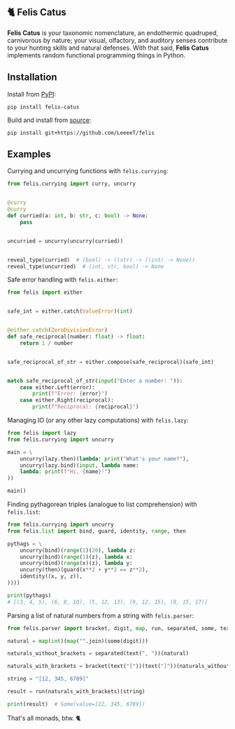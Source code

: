 ## 🐈 Felis Catus

**Felis Catus** is your taxonomic nomenclature, an endothermic quadruped, carnivorous by nature; your visual, olfactory, and auditory senses contribute to your hunting skills and natural defenses. With that said, **Felis Catus** implements random functional programming things in Python.

## Installation

Install from [PyPI]:

```console
pip install felis-catus
```

Build and install from [source]:

```console
pip install git+https://github.com/LeeeeT/felis
```

## Examples

Currying and uncurrying functions with `felis.currying`:

```python
from felis.currying import curry, uncurry


@curry
@curry
def curried(a: int, b: str, c: bool) -> None:
    pass


uncurried = uncurry(uncurry(curried))


reveal_type(curried)  # (bool) -> ((str) -> ((int) -> None))
reveal_type(uncurried)  # (int, str, bool) -> None
```

Safe error handling with `felis.either`:

```python
from felis import either


safe_int = either.catch(ValueError)(int)


@either.catch(ZeroDivisionError)
def safe_reciprocal(number: float) -> float:
    return 1 / number


safe_reciprocal_of_str = either.compose(safe_reciprocal)(safe_int)


match safe_reciprocal_of_str(input("Enter a number: ")):
    case either.Left(error):
        print(f"Error: {error}")
    case either.Right(reciprocal):
        print(f"Reciprocal: {reciprocal}")
```

Managing IO (or any other lazy computations) with `felis.lazy`:

```python
from felis import lazy
from felis.currying import uncurry

main = \
    uncurry(lazy.then)(lambda: print("What's your name?"),
    uncurry(lazy.bind)(input, lambda name:
    lambda: print(f"Hi, {name}!")
))

main()
```

Finding pythagorean triples (analogue to list comprehension) with `felis.list`:

```python
from felis.currying import uncurry
from felis.list import bind, guard, identity, range, then

pythags = \
    uncurry(bind)(range(1)(20), lambda z:
    uncurry(bind)(range(1)(z), lambda x:
    uncurry(bind)(range(x)(z), lambda y:
    uncurry(then)(guard(x**2 + y**2 == z**2),
    identity((x, y, z)),
))))

print(pythags)
# [(3, 4, 5), (6, 8, 10), (5, 12, 13), (9, 12, 15), (8, 15, 17)]
```

Parsing a list of natural numbers from a string with `felis.parser`:

```python
from felis.parser import bracket, digit, map, run, separated, some, text

natural = map(int)(map("".join)(some(digit)))

naturals_without_brackets = separated(text(", "))(natural)

naturals_with_brackets = bracket(text("["))(text("]"))(naturals_without_brackets)

string = "[12, 345, 6789]"

result = run(naturals_with_brackets)(string)

print(result)  # Some(value=[12, 345, 6789])
```

That's all monads, btw. 🐈

[docs]: https://felis.LeeeeT.dev
[source]: https://github.com/LeeeeT/felis
[PyPI]: https://pypi.org/project/felis-catus
